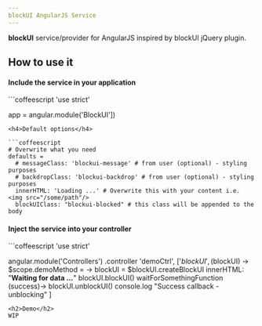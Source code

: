 ```yaml
---
blockUI AngularJS Service
---
```


**blockUI** service/provider for AngularJS inspired by blockUI jQuery plugin.

<h2>How to use it</h2>

<h4>Include the service in your application</h4>
```coffeescript
'use strict'

app = angular.module('BlockUI'])
```
<h4>Default options</h4>

```coffeescript
# Overwrite what you need
defaults =
  # messageClass: 'blockui-message' # from user (optional) - styling purposes
  # backdropClass: 'blockui-backdrop' # from user (optional) - styling purposes
  innerHTML: 'Loading ...' # Overwrite this with your content i.e. <img src="/some/path"/>
  blockUIClass: "blockui-blocked" # this class will be appended to the body
```

<h4>Inject the service into your controller</h4>
```coffeescript
'use strict'

angular.module('Controllers')
  .controller 'demoCtrl', ['$blockUI', ($blockUI) ->
    $scope.demoMethod = ->
      blockUI = $blockUI.createBlockUI
        innerHTML: "<strong>Waiting for data ...</strong>"
      blockUI.blockUI()
      waitForSomethingFunction (success)->
        blockUI.unblockUI()
        console.log "Success callback - unblocking" 
  ]
```
<h2>Demo</h2>
WIP